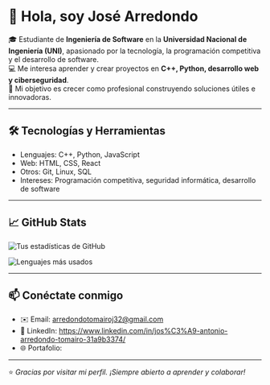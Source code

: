# 👋 Hola, soy José Arredondo

🎓 Estudiante de **Ingeniería de Software** en la **Universidad Nacional de Ingeniería (UNI)**, apasionado por la tecnología, la programación competitiva y el desarrollo de software.  
💻 Me interesa aprender y crear proyectos en **C++, Python, desarrollo web y ciberseguridad**.  
🚀 Mi objetivo es crecer como profesional construyendo soluciones útiles e innovadoras.

---

## 🛠️ Tecnologías y Herramientas
- Lenguajes: C++, Python, JavaScript  
- Web: HTML, CSS, React  
- Otros: Git, Linux, SQL  
- Intereses: Programación competitiva, seguridad informática, desarrollo de software

---

## 📈 GitHub Stats
![Tus estadísticas de GitHub](https://github-readme-stats.vercel.app/api?username=Wannabej&show_icons=true&theme=tokyonight)

![Lenguajes más usados](https://github-readme-stats.vercel.app/api/top-langs/?username=Wannabej&layout=compact&theme=tokyonight)

---

## 📫 Conéctate conmigo
- ✉️ Email: arredondotomairoj32@gmail.com
- 💼 LinkedIn: https://www.linkedin.com/in/jos%C3%A9-antonio-arredondo-tomairo-31a9b3374/
- 🌐 Portafolio: 

---

⭐ *Gracias por visitar mi perfil. ¡Siempre abierto a aprender y colaborar!*  



